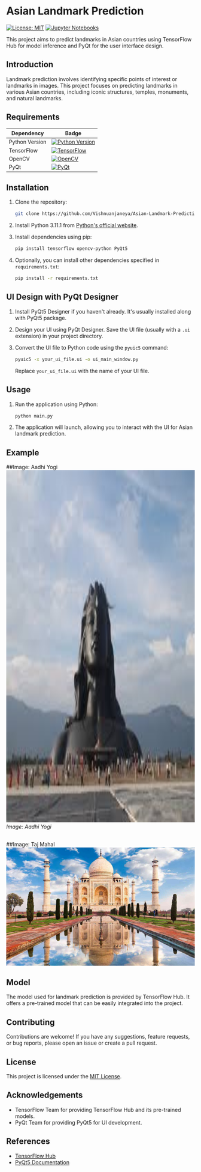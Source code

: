 # Asian Landmark Prediction

[![License: MIT](https://img.shields.io/badge/License-MIT-yellow.svg)](https://opensource.org/licenses/MIT)
[![Jupyter Notebooks](https://img.shields.io/badge/Jupyter%20Notebooks-2.0.0-orange?style=for-the-badge&logo=jupyter)](https://jupyter.org/) 

This project aims to predict landmarks in Asian countries using TensorFlow Hub for model inference and PyQt for the user interface design.

## Introduction

Landmark prediction involves identifying specific points of interest or landmarks in images. This project focuses on predicting landmarks in various Asian countries, including iconic structures, temples, monuments, and natural landmarks.

## Requirements

| Dependency | Badge |
|------------|-------|
| Python Version | [![Python Version](https://img.shields.io/badge/Python-3.11.1-blue.svg)](https://www.python.org/downloads/release/python-3111/) |
| TensorFlow | [![TensorFlow](https://img.shields.io/badge/TensorFlow-2.x-orange.svg)](https://www.tensorflow.org/) |
| OpenCV | [![OpenCV](https://img.shields.io/badge/OpenCV-4.x-green.svg)](https://opencv.org/) |
| PyQt | [![PyQt](https://img.shields.io/badge/PyQt-5.x-blueviolet.svg)](https://riverbankcomputing.com/software/pyqt/intro) |



## Installation

1. Clone the repository:

    ```bash
    git clone https://github.com/Vishnuanjaneya/Asian-Landmark-Prediction.git
    ```

2. Install Python 3.11.1 from [Python's official website](https://www.python.org/downloads/release/python-3111/).

3. Install dependencies using pip:

    ```bash
    pip install tensorflow opencv-python PyQt5
    ```

4. Optionally, you can install other dependencies specified in `requirements.txt`:

    ```bash
    pip install -r requirements.txt
    ```

## UI Design with PyQt Designer

1. Install PyQt5 Designer if you haven't already. It's usually installed along with PyQt5 package.

2. Design your UI using PyQt Designer. Save the UI file (usually with a `.ui` extension) in your project directory.

3. Convert the UI file to Python code using the `pyuic5` command:

    ```bash
    pyuic5 -x your_ui_file.ui -o ui_main_window.py
    ```

    Replace `your_ui_file.ui` with the name of your UI file.

## Usage

1. Run the application using Python:

    ```bash
    python main.py
    ```

2. The application will launch, allowing you to interact with the UI for Asian landmark prediction.

## Example
##Image: Aadhi Yogi
<img src="aadhi%20yogi.jpeg" alt="Aadhi Yogi" width="1500" height="938">
*Image: Aadhi Yogi*

##

##Image: Taj Mahal
![Taj Mahal](taj.jpg)




## Model

The model used for landmark prediction is provided by TensorFlow Hub. It offers a pre-trained model that can be easily integrated into the project.

## Contributing

Contributions are welcome! If you have any suggestions, feature requests, or bug reports, please open an issue or create a pull request.

## License

This project is licensed under the [MIT License](LICENSE).

## Acknowledgements

- TensorFlow Team for providing TensorFlow Hub and its pre-trained models.
- PyQt Team for providing PyQt5 for UI development.

## References

- [TensorFlow Hub](https://www.tensorflow.org/hub)
- [PyQt5 Documentation](https://doc.qt.io/qtforpython/index.html)
